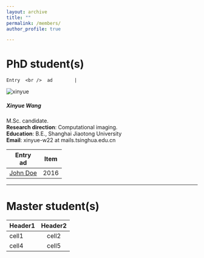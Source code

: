 ```yaml
---
layout: archive
title: ""
permalink: /members/
author_profile: true

---
```


PhD student(s)
======
<!-- ![THU](/images/THU.png){: .align-left width="200px"}   你看不到我看不到我 -->
<!-- * 2009-2013年，B.S. in Chemistry, Nankai University, 2009-2013 你看不到我看不到我 -->
<!-- # ![NKU](/images/NKU.png){: .align-right width="200px"}    你看不到我看不到我 -->

```
Entry  <br />  ad        | 
```
</div></div></a></div><div class="col-12 mb-4"> <a class="text-decoration-none text-dark"><div class="card"> <img src="../images/wangxinyue.jpg" alt="xinyue" class="card-img-top"><div class="card-body"><h5 class="card-title">Xinyue Wang</h5><p class="card-text">M.Sc. candidate. <br> <b>Research direction</b>: Computational imaging. <br> <b>Education</b>: B.E., Shanghai Jiaotong University<br> <b>Email</b>: xinyue-w22 at mails.tsinghua.edu.cn</p></div></div></a></div>


    
| Entry  <br />  ad        | Item   |  
| --------         | ------ | 
| [John Doe](#)    | 2016   | 
---

Master student(s)
======
| Header1 | Header2 | 
|:--------|:-------:|
| cell1   | cell2   | 
| cell4   | cell5   | 
